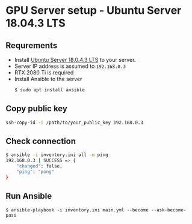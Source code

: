 # GPU Server setup - Ubuntu Server 18.04.3 LTS

## Requrements

- Install [Ubuntu Server 18.0.4.3 LTS](https://ubuntu.com/download/server) to your server.
- Server IP address is assumed to `192.168.0.3`
- RTX 2080 Ti is required
- Install Ansible to the server
  ```sh
  $ sudo apt install ansible
  ```

## Copy public key

```sh
ssh-copy-id -i /path/to/your_public_key 192.168.0.3
```

## Check connection

```sh
$ ansible -i inventory.ini all -m ping
192.168.0.3 | SUCCESS => {
    "changed": false,
    "ping": "pong"
}
```

## Run Ansible

```Sh
$ ansible-playbook -i inventory.ini main.yml --become --ask-become-pass
```